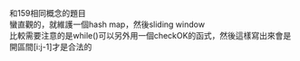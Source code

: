 和159相同概念的題目\
蠻直觀的，就維護一個hash map，然後sliding window\
比較需要注意的是while()可以另外用一個checkOK的函式，然後這樣寫出來會是開區間[i:j-1]才是合法的